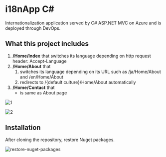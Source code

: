 i18nApp C#
===

Internationalization application served by C# ASP.NET MVC on Azure and is deployed through DevOps.

## What this project includes

1. **/Home/Index** that switches its language depending on http request header: Accept-Language
2. **/Home/About** that
    1. switches its language depending on its URL such as /ja/Home/About and /en/Home/About
    2. redirects to /{default culture}/Home/About automatically
3. **/Home/Contact** that
    - is same as About page

![1](https://user-images.githubusercontent.com/28250432/76743568-28890a80-67b6-11ea-9e49-a99e2c17897b.png)

![2](https://user-images.githubusercontent.com/28250432/76743587-33dc3600-67b6-11ea-836d-ef1d24dbfb6d.png)

## Installation

After cloning the repository, restore Nuget packages.

![restore-nuget-packages](https://user-images.githubusercontent.com/28250432/76743594-36d72680-67b6-11ea-881e-4dea97a247fe.png)
